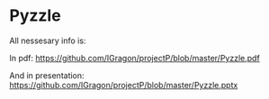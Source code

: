 # Pyzzle
All nessesary info is:

In pdf: https://github.com/IGragon/projectP/blob/master/Pyzzle.pdf

And in presentation: https://github.com/IGragon/projectP/blob/master/Pyzzle.pptx
